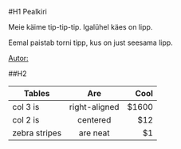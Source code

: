 #H1 Pealkiri

Meie käime tip-tip-tip.
Igalühel käes on lipp.

Eemal paistab torni tipp,
kus on just seesama lipp.


[Autor:](https://et.wikipedia.org/wiki/Ellen_Niit)

[logo]: https://www.visitestonia.com/en/pikk-hermann-tall-hermann "Pikk Herman"

##H2

| Tables        | Are           | Cool  |
| ------------- |:-------------:| -----:|
| col 3 is      | right-aligned | $1600 |
| col 2 is      | centered      |   $12 |
| zebra stripes | are neat      |    $1 |